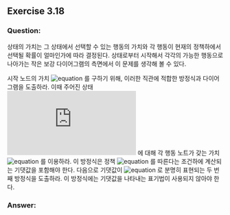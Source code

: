 ## Exercise 3.18

### Question:

상태의 가치는 그 상태에서 선택할 수 있는 행동의 가치와 각 행동이 현재의 정책하에서 선택될 확률이 얼마인가에 따라 결정된다. 상태로부터 시작해서 각각의 가능한 행동으로 나아가는 작은 보강 다이어그램의 측면에서 이 문제를 생각해 볼 수 있다.

시작 노드의 가치 ![equation](https://latex.codecogs.com/svg.latex?v_\pi(s)) 를 구하기 위해, 이러한 직관에 적합한 방정식과 다이어그램을 도출하라. 이때 주어진 상태 ![equation](https://latex.codecogs.com/svg.latex?S_t=s) 에 대해 각 행동 노트가 갖는 가치 ![equation](https://latex.codecogs.com/svg.latex?q_\pi(s,&space;a)) 를 이용하라. 이 방정식은 정책 ![equation](https://latex.codecogs.com/svg.latex?\pi) 를 따른다는 조건하에 계산되는 기댓값을 포함해야 한다. 다음으로 기댓값이 ![equation](https://latex.codecogs.com/svg.latex?\pi(a|s)) 로 분명히 표현되는 두 번째 방정식을 도출하라. 이 방정식에는 기댓값을 나타내는 표기법이 사용되지 않아야 한다.

### Answer:
